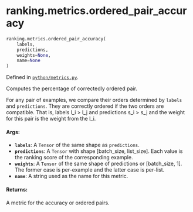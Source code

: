 <div itemscope itemtype="http://developers.google.com/ReferenceObject">
<meta itemprop="name" content="ranking.metrics.ordered_pair_accuracy" />
<meta itemprop="path" content="Stable" />
</div>

# ranking.metrics.ordered_pair_accuracy

``` python
ranking.metrics.ordered_pair_accuracy(
    labels,
    predictions,
    weights=None,
    name=None
)
```



Defined in [`python/metrics.py`](https://github.com/tensorflow/ranking/tree/master/tensorflow_ranking/python/metrics.py).

<!-- Placeholder for "Used in" -->

Computes the percentage of correctedly ordered pair.

For any pair of examples, we compare their orders determined by `labels` and
`predictions`. They are correctly ordered if the two orders are compatible.
That is, labels l_i > l_j and predictions s_i > s_j and the weight for this
pair is the weight from the l_i.

#### Args:

* <b>`labels`</b>: A `Tensor` of the same shape as `predictions`.
* <b>`predictions`</b>: A `Tensor` with shape [batch_size, list_size]. Each value is
    the ranking score of the corresponding example.
* <b>`weights`</b>: A `Tensor` of the same shape of predictions or [batch_size, 1]. The
    former case is per-example and the latter case is per-list.
* <b>`name`</b>: A string used as the name for this metric.


#### Returns:

A metric for the accuracy or ordered pairs.